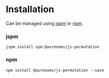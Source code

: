 # Installation

Can be managed using
[jspm](http://jspm.io)
or [npm](https://github.com/npm/npm).

### jspm
```terminal
jspm install npm:@aureooms/js-permutation
```

### npm
```terminal
npm install @aureooms/js-permutation --save
```
